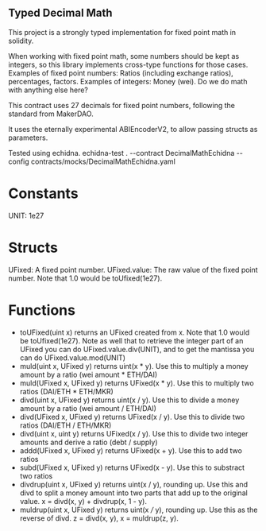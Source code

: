 ## Typed Decimal Math

This project is a strongly typed implementation for fixed point math in solidity.

When working with fixed point math, some numbers should be kept as integers, so this library implements cross-type functions for those cases.
Examples of fixed point numbers: Ratios (including exchange ratios), percentages, factors.
Examples of integers: Money (wei). Do we do math with anything else here?

This contract uses 27 decimals for fixed point numbers, following the standard from MakerDAO.

It uses the eternally experimental ABIEncoderV2, to allow passing structs as parameters.

Tested using echidna.
echidna-test . --contract DecimalMathEchidna --config contracts/mocks/DecimalMathEchidna.yaml

# Constants
UNIT: 1e27

# Structs
UFixed: A fixed point number.
UFixed.value: The raw value of the fixed point number. Note that 1.0 would be toUfixed(1e27).

# Functions

 - toUFixed(uint x) returns an UFixed created from x. 
 Note that 1.0 would be toUfixed(1e27). Note as well that to retrieve the integer part of an UFixed you can do UFixed.value.div(UNIT), and to get the mantissa you can do UFixed.value.mod(UNIT)
 - muld(uint x, UFixed y) returns uint(x * y).
 Use this to multiply a money amount by a ratio (wei amount * ETH/DAI)
 - muld(UFixed x, UFixed y) returns UFixed(x * y).
 Use this to multiply two ratios (DAI/ETH * ETH/MKR)
 - divd(uint x, UFixed y) returns uint(x / y). 
 Use this to divide a money amount by a ratio (wei amount / ETH/DAI)
 - divd(UFixed x, UFixed y) returns UFixed(x / y).
 Use this to divide two ratios (DAI/ETH / ETH/MKR)
 - divd(uint x, uint y) returns UFixed(x / y).
 Use this to divide two integer amounts and derive a ratio (debt / supply)
 - addd(UFixed x, UFixed y) returns UFixed(x + y).
 Use this to add two ratios
 - subd(UFixed x, UFixed y) returns UFixed(x - y).
 Use this to substract two ratios
 - divdrup(uint x, UFixed y) returns uint(x / y), rounding up.
 Use this and divd to split a money amount into two parts that add up to the original value. x = divd(x, y) + divdrup(x, 1 - y).
 - muldrup(uint x, UFixed y) returns uint(x */* y), rounding up.
 Use this as the reverse of divd. z = divd(x, y), x = muldrup(z, y).
